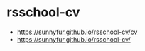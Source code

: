 # rsschool-cv

- https://sunnyfur.github.io/rsschool-cv/cv
- https://sunnyfur.github.io/rsschool-cv/
